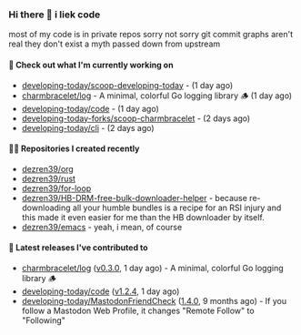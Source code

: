 ### Hi there 👋 i liek code
most of my code is in private repos sorry not sorry git commit graphs aren't real they don't exist a myth passed down from upstream

#### 👷 Check out what I'm currently working on

- [developing-today/scoop-developing-today](https://github.com/developing-today/scoop-developing-today) -  (1 day ago)
- [charmbracelet/log](https://github.com/charmbracelet/log) - A minimal, colorful Go logging library 🪵 (1 day ago)
- [developing-today/code](https://github.com/developing-today/code) -  (1 day ago)
- [developing-today-forks/scoop-charmbracelet](https://github.com/developing-today-forks/scoop-charmbracelet) -  (2 days ago)
- [developing-today/cli](https://github.com/developing-today/cli) -  (2 days ago)

#### 👨‍💻 Repositories I created recently

- [dezren39/org](https://github.com/dezren39/org)
- [dezren39/rust](https://github.com/dezren39/rust)
- [dezren39/for-loop](https://github.com/dezren39/for-loop)
- [dezren39/HB-DRM-free-bulk-downloader-helper](https://github.com/dezren39/HB-DRM-free-bulk-downloader-helper) - because re-downloading all your humble bundles is a recipe for an RSI injury and this made it even easier for me than the HB downloader by itself.
- [dezren39/emacs](https://github.com/dezren39/emacs) - yeah, i mean, of course

#### 🚀 Latest releases I've contributed to

- [charmbracelet/log](https://github.com/charmbracelet/log) ([v0.3.0](https://github.com/charmbracelet/log/releases/tag/v0.3.0), 1 day ago) - A minimal, colorful Go logging library 🪵
- [developing-today/code](https://github.com/developing-today/code) ([v1.2.4](https://github.com/developing-today/code/releases/tag/v1.2.4), 1 day ago)
- [developing-today/MastodonFriendCheck](https://github.com/developing-today/MastodonFriendCheck) ([1.4.0](https://github.com/developing-today/MastodonFriendCheck/releases/tag/1.4.0), 9 months ago) - If you follow a Mastodon Web Profile, it changes &#34;Remote Follow&#34; to &#34;Following&#34;
